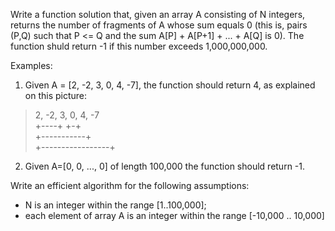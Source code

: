 Write a function solution that, given an array A consisting of N integers, returns the number of fragments of A whose sum equals 0 (this is, pairs (P,Q) such that P <= Q and the sum A[P] + A[P+1] + ... + A[Q] is 0). The function shuld return -1 if this number exceeds 1,000,000,000.
  
Examples:
  
1. Given A = [2, -2, 3, 0, 4, -7], the function should return 4, as explained on this picture:

> 2, -2, 3, 0, 4, -7  
> +----+   +-+  
>       +-----------+  
> +-----------------+  
  
2. Given A=[0, 0, ..., 0] of length 100,000 the function should return -1.
  
Write an efficient algorithm for the following assumptions:
- N is an integer within the range [1..100,000];
- each element of array A is an integer within the range [-10,000 .. 10,000]
